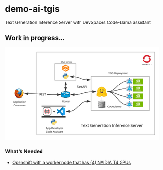 # demo-ai-tgis
Text Generation Inference Server with DevSpaces Code-Llama assistant

## Work in progress...

![tgis-demo](images/text-generation-inference.jpg "text-generation-inference")

### What's Needed
- [Openshift with a worker node that has (4) NVIDIA T4 GPUs](https://github.com/redhat-na-ssa/demo-ai-gitops-catalog)


